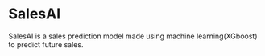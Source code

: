 # SalesAI
SalesAI is a sales prediction model made using machine learning(XGboost) to predict future sales.
